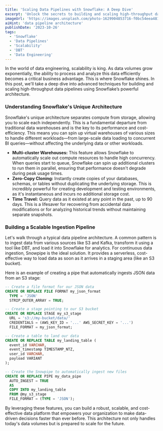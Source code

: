 ```yaml
---
title: 'Scaling Data Pipelines with Snowflake: A Deep Dive'
excerpt: 'Unlock the secrets to building and scaling high-throughput data pipelines with Snowflake. This deep dive covers its unique architecture, from multi-cluster warehouses to zero-copy cloning, and provides practical steps for creating a robust, cost-effective data platform that drives faster, data-driven decisions for your organization.'
imageUrl: 'https://images.unsplash.com/photo-1629904853716-f0bc54eea481?q=80&w=1200&h=600&fit=crop'
aiHint: 'data pipeline architecture'
publishDate: '2023-10-26'
tags:
  - 'Snowflake'
  - 'Data Pipelines'
  - 'Scalability'
  - 'DBT'
  - 'Data Engineering'
---
```


In the world of data engineering, scalability is king. As data volumes grow exponentially, the ability to process and analyze this data efficiently becomes a critical business advantage. This is where Snowflake shines. In this post, we'll take a deep dive into advanced techniques for building and scaling high-throughput data pipelines using Snowflake’s powerful architecture.

<h3 class="text-2xl font-bold mt-8 mb-4">Understanding Snowflake's Unique Architecture</h3>

Snowflake's unique architecture separates compute from storage, allowing you to scale each independently. This is a fundamental departure from traditional data warehouses and is the key to its performance and cost-efficiency. This means you can spin up virtual warehouses of various sizes to handle different workloads—from large-scale data loading to concurrent BI queries—without affecting the underlying data or other workloads.

<ul class="list-disc list-inside my-4 space-y-2">
  <li><strong>Multi-cluster Warehouses:</strong> This feature allows Snowflake to automatically scale out compute resources to handle high concurrency. When queries start to queue, Snowflake can spin up additional clusters to run them in parallel, ensuring that performance doesn't degrade during peak usage times.</li>
  <li><strong>Zero-Copy Cloning:</strong> Instantly create copies of your databases, schemas, or tables without duplicating the underlying storage. This is incredibly powerful for creating development and testing environments, as it's instantaneous and incurs no additional storage cost.</li>
  <li><strong>Time Travel:</strong> Query data as it existed at any point in the past, up to 90 days. This is a lifesaver for recovering from accidental data modifications or for analyzing historical trends without maintaining separate snapshots.</li>
</ul>

<h3 class="text-2xl font-bold mt-8 mb-4">Building a Scalable Ingestion Pipeline</h3>

Let's walk through a typical data pipeline architecture. A common pattern is to ingest data from various sources like S3 and Kafka, transform it using a tool like DBT, and load it into Snowflake for analytics. For continuous data ingestion, Snowpipe is the ideal solution. It provides a serverless, cost-effective way to load data as soon as it arrives in a staging area (like an S3 bucket).

Here is an example of creating a pipe that automatically ingests JSON data from an S3 stage:

```sql
-- Create a file format for our JSON data
CREATE OR REPLACE FILE FORMAT my_json_format
  TYPE = 'JSON'
  STRIP_OUTER_ARRAY = TRUE;

-- Create a stage pointing to our S3 bucket
CREATE OR REPLACE STAGE my_s3_stage
  URL = 's3://my-bucket/data/'
  CREDENTIALS = (AWS_KEY_ID = '...' AWS_SECRET_KEY = '...')
  FILE_FORMAT = my_json_format;

-- Create a table to land our data
CREATE OR REPLACE TABLE my_landing_table (
  event_id VARCHAR,
  event_timestamp TIMESTAMP_NTZ,
  user_id VARCHAR,
  payload VARIANT
);

-- Create the Snowpipe to automatically ingest new files
CREATE OR REPLACE PIPE my_data_pipe
  AUTO_INGEST = TRUE
  AS
  COPY INTO my_landing_table
  FROM @my_s3_stage
  FILE_FORMAT = (TYPE = 'JSON');
```

By leveraging these features, you can build a robust, scalable, and cost-effective data platform that empowers your organization to make data-driven decisions faster than ever before. This architecture not only handles today's data volumes but is prepared to scale for the future.
